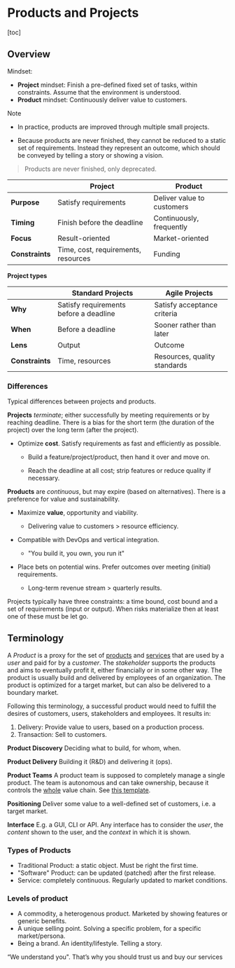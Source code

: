 # Products and Projects

[toc]

## Overview

Mindset:

- **Project** mindset: Finish a pre-defined fixed set of tasks, within constraints. Assume that the environment is understood.
- **Product** mindset: Continuously deliver value to customers.

Note

- In practice, products are improved through multiple small projects.

- Because products are never finished, they cannot be reduced to a static set of requirements. Instead they represent an outcome, which should be conveyed by telling a story or showing a vision.



> Products are never finished, only deprecated.

|                 | Project                             | Product                    |
| --------------- | ----------------------------------- | -------------------------- |
| **Purpose**     | Satisfy requirements                | Deliver value to customers |
| **Timing**      | Finish before the deadline          | Continuously, frequently   |
| **Focus**       | Result-oriented                     | Market-oriented            |
| **Constraints** | Time, cost, requirements, resources | Funding                    |



**Project types**

|                 | Standard Projects                      | Agile Projects               |
| --------------- | -------------------------------------- | ---------------------------- |
| **Why**         | Satisfy requirements before a deadline | Satisfy acceptance criteria  |
| **When**        | Before a deadline                      | Sooner rather than later     |
| **Lens**        | Output                                 | Outcome                      |
| **Constraints** | Time, resources                        | Resources, quality standards |



### Differences

Typical differences between projects and products.

**Projects** *terminate*; either successfully by meeting requirements or by reaching deadline. There is a bias for the short term (the duration of the project) over the long term (after the project).

- Optimize **cost**. Satisfy requirements as fast and efficiently as possible.

    - Build a feature/project/product, then hand it over and move on.

    - Reach the deadline at all cost; strip features or reduce quality if necessary.

**Products** are *continuous*, but may expire (based on alternatives). There is a preference for value and sustainability.

- Maximize **value**, opportunity and viability.
    - Delivering value to customers > resource efficiency.

- Compatible with DevOps and vertical integration.
    - "You build it, you own, you run it"

- Place bets on potential wins. Prefer outcomes over meeting (initial) requirements.
    - Long-term revenue stream > quarterly results.

Projects typically have three constraints: a time bound, cost bound and a set of requirements (input or output). When risks materialize then at least one of these must be let go.



## Terminology

A *Product* is a proxy for the set of [products](https://en.wikipedia.org/wiki/Product_(business)) and [services](https://en.wikipedia.org/wiki/Service_(economics)) that are used by a *user* and paid for by a *customer*. The *stakeholder* supports the products and aims to eventually profit it, either financially or in some other way. The product is usually build and delivered by employees of an organization. The product is optimized for a target market, but can also be delivered to a boundary market.

Following this terminology, a successful product would need to fulfill the desires of customers, users, stakeholders and employees. It results in:

1. Delivery: Provide value to users, based on a production process.
2. Transaction: Sell to customers.



**Product Discovery**
Deciding what to build, for whom, when.

**Product Delivery**
Building it (R&D) and delivering it (ops).

**Product Teams**
A product team is supposed to completely manage a single product. The team is autonomous and can take ownership, because it controls the [whole](https://en.wikipedia.org/wiki/Vertical_integration) value chain. See [this template](../documentation.md#Templates).

**Positioning**
Deliver some value to a well-defined set of customers, i.e. a target market.

**Interface**
E.g. a GUI, CLI or API. Any interface has to consider the *user*, the *content* shown to the user, and the *context* in which it is shown.



### Types of Products

- Traditional Product: a static object. Must be right the first time.
- "Software" Product: can be updated (patched) after the first release.
- Service: completely continuous. Regularly updated to market conditions.



### Levels of product

- A commodity, a heterogenous product. Marketed by showing features or generic benefits.
- A unique selling point. Solving a specific problem, for a specific market/persona.
- Being a brand. An identity/lifestyle. Telling a story.

“We understand you". That’s why you should trust us and buy our services
